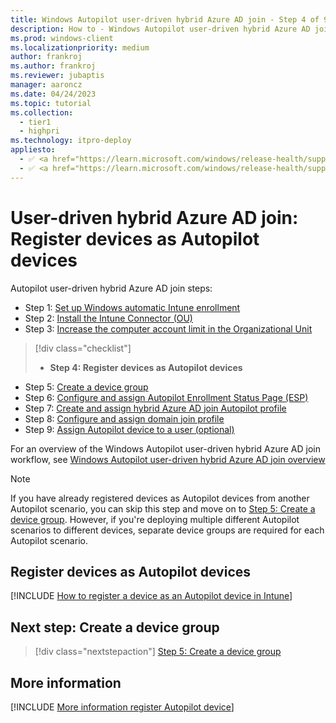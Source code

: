 ```yaml
---
title: Windows Autopilot user-driven hybrid Azure AD join - Step 4 of 9 - Register devices as Autopilot devices
description: How to - Windows Autopilot user-driven hybrid Azure AD join - Step 4 of 9 - Register devices as Autopilot devices.
ms.prod: windows-client
ms.localizationpriority: medium
author: frankroj
ms.author: frankroj
ms.reviewer: jubaptis
manager: aaroncz
ms.date: 04/24/2023
ms.topic: tutorial
ms.collection: 
  - tier1
  - highpri
ms.technology: itpro-deploy
appliesto:
  - ✅ <a href="https://learn.microsoft.com/windows/release-health/supported-versions-windows-client" target="_blank">Windows 11</a>
  - ✅ <a href="https://learn.microsoft.com/windows/release-health/supported-versions-windows-client" target="_blank">Windows 10</a>
---
```


# User-driven hybrid Azure AD join: Register devices as Autopilot devices

Autopilot user-driven hybrid Azure AD join steps:
- Step 1: [Set up Windows automatic Intune enrollment](hybrid-azure-ad-join-automatic-enrollment.md)
- Step 2: [Install the Intune Connector (OU)](hybrid-azure-ad-join-intune-connector.md)
- Step 3: [Increase the computer account limit in the Organizational Unit](hybrid-azure-ad-join-computer-account-limit.md)
> [!div class="checklist"]
> - **Step 4: Register devices as Autopilot devices**
- Step 5: [Create a device group](hybrid-azure-ad-join-device-group.md)
- Step 6: [Configure and assign Autopilot Enrollment Status Page (ESP)](hybrid-azure-ad-join-esp.md)
- Step 7: [Create and assign hybrid Azure AD join Autopilot profile](hybrid-azure-ad-join-autopilot-profile.md)
- Step 8: [Configure and assign domain join profile](hybrid-azure-ad-join-domain-join-profile.md)
- Step 9: [Assign Autopilot device to a user (optional)](hybrid-azure-ad-join-assign-device-to-user.md)

For an overview of the Windows Autopilot user-driven hybrid Azure AD join workflow, see [Windows Autopilot user-driven hybrid Azure AD join overview](hybrid-azure-ad-join-workflow.md#workflow)

> [!NOTE]
>
> If you have already registered devices as Autopilot devices from another Autopilot scenario, you can skip this step and move on to [Step 5: Create a device group](hybrid-azure-ad-join-device-group.md). However, if you're deploying multiple different Autopilot scenarios to different devices, separate device groups are required for each Autopilot scenario.

## Register devices as Autopilot devices

[!INCLUDE [How to register a device as an Autopilot device in Intune](../includes/register-autopilot-device.md)]

## Next step: Create a device group

> [!div class="nextstepaction"]
> [Step 5: Create a device group](hybrid-azure-ad-join-device-group.md)

## More information

[!INCLUDE [More information register Autopilot device](../includes/more-info-register-device.md)]
